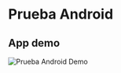 # Prueba Android

## App demo
![Prueba Android Demo](https://user-images.githubusercontent.com/77474094/147769560-9557a19a-cd4f-4808-840c-316a489a0e67.gif)
